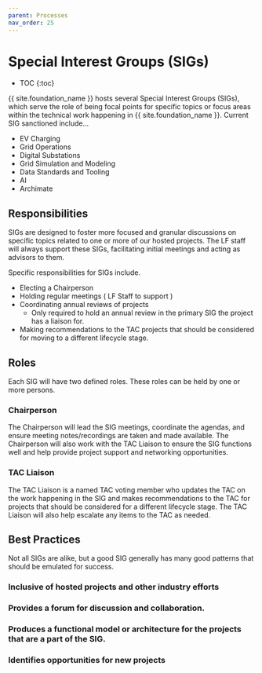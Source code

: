 ```yaml
---
parent: Processes
nav_order: 25
---
```


# Special Interest Groups (SIGs)

* TOC
{:toc}

{{ site.foundation_name }} hosts several Special Interest Groups (SIGs), which serve the role of being focal points for specific topics or focus areas within the technical work happening in {{ site.foundation_name }}. Current SIG sanctioned include...

- EV Charging
- Grid Operations
- Digital Substations
- Grid Simulation and Modeling
- Data Standards and Tooling
- AI
- Archimate

## Responsibilities

SIGs are designed to foster more focused and granular discussions on specific topics related to one or more of our hosted projects. The LF staff will always support these SIGs, facilitating initial meetings and acting as advisors to them.

Specific responsibilities for SIGs include.

- Electing a Chairperson
- Holding regular meetings ( LF Staff to support )
- Coordinating annual reviews of projects
  - Only required to hold an annual review in the primary SIG the project has a liaison for.
- Making recommendations to the TAC projects that should be considered for moving to a different lifecycle stage.

## Roles 

Each SIG will have two defined roles. These roles can be held by one or more persons.

### Chairperson

The Chairperson will lead the SIG meetings, coordinate the agendas, and ensure meeting notes/recordings are taken and made available. The Chairperson will also work with the TAC Liaison to ensure the SIG functions well and help provide project support and networking opportunities.

### TAC Liaison 

The TAC Liaison is a named TAC voting member who updates the TAC on the work happening in the SIG and makes recommendations to the TAC for projects that should be considered for a different lifecycle stage. The TAC Liaison will also help escalate any items to the TAC as needed.

## Best Practices

Not all SIGs are alike, but a good SIG generally has many good patterns that should be emulated for success.

### Inclusive of hosted projects and other industry efforts

### Provides a forum for discussion and collaboration.

### Produces a functional model or architecture for the projects that are a part of the SIG.

### Identifies opportunities for new projects







